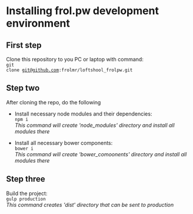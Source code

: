 Installing frol.pw development environment
==============

First step
--------------
Clone this repository to you PC or laptop with command: 
<br><code>git clone git@github.com:frolmr/loftshool_frolpw.git</code><br>

Step two
--------------
After cloning the repo, do the following
- Install necessary node modules and their dependencies:
<br><code>npm i</code><br>
*This command will create 'node_modules' directory and install all modules there*

- Install all necessary bower components: 
<br><code>bower i</code> <br>
*This command will create 'bower_comoonents' directory and install all modules there*

Step three
--------------
Build the project:
<br><code>gulp production</code><br>
*This command creates 'dist' directory that can be sent to production*